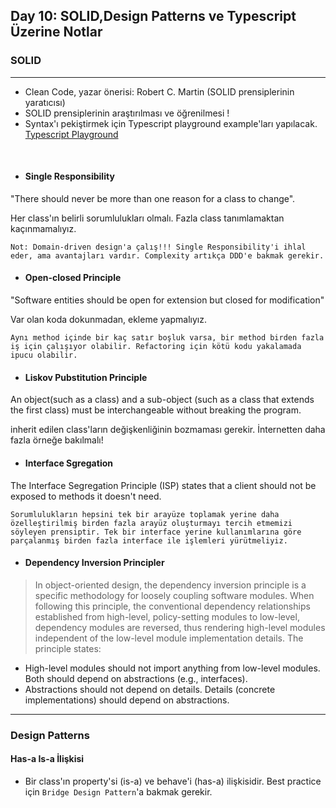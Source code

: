 ## Day 10: SOLID,Design Patterns ve Typescript Üzerine Notlar
### SOLID
---

- Clean Code, yazar önerisi: Robert C. Martin (SOLID prensiplerinin yaratıcısı)
- SOLID prensiplerinin araştırılması ve öğrenilmesi !
- Syntax'ı pekiştirmek için Typescript playground example'ları yapılacak. <a href = https://www.typescriptlang.org/play?#code/PTAEHUFMBsGMHsC2lQBd5oBYoCoE8AHSAZVgCcBLA1UABWgEM8BzM+AVwDsATAGiwoBnUENANQAd0gAjQRVSQAUCEmYKsTKGYUAbpGF4OY0BoadYKdJMoL+gzAzIoz3UNEiPOofEVKVqAHSKymAAmkYI7NCuqGqcANag8ABmIjQUXrFOKBJMggBcISGgoAC0oACCbvCwDKgU8JkY7p7ehCTkVDQS2E6gnPCxGcwmZqDSTgzxxWWVoASMFmgYkAAeRJTInN3ymj4d-jSCeNsMq-wuoPaOltigAKoASgAywhK7SbGQZIIz5VWCFzSeCrZagNYbChbHaxUDcCjJZLfSDbExIAgUdxkUBIursJzCFJtXydajBBCcQQ0MwAUVWDEQC0gADVHBQGNJ3KAALygABEAAkYNAMOB4GRonzFBTBPB3AERcwABS0+mM9ysygc9wASmCKhwzQ8ZC8iHFzmB7BoXzcZmY7AYzEg-Fg0HUiQ58D0Ii8fLpDKZgj5SWxfPADlQAHJhAA5SASPlBFQAeS+ZHegmdWkgR1QjgUrmkeFATjNOmGWH0KAQiGhwkuNok4uiIgMHGxCyYrA4PCCJSAA> Typescript Playground </a>

<br>

- #### Single Responsibility

"There should never be more than one reason for a class to change".

Her class'ın belirli sorumlulukları olmalı. Fazla class tanımlamaktan kaçınmamalıyız.

`Not: Domain-driven design'a çalış!!! Single Responsibility'i ihlal eder, ama avantajları vardır. Complexity artıkça DDD'e bakmak gerekir.`

- #### Open-closed Principle

"Software entities should be open for extension but closed for modification"

Var olan koda dokunmadan, ekleme yapmalıyız.

`Aynı method içinde bir kaç satır boşluk varsa, bir method birden fazla iş için çalışıyor olabilir. Refactoring için kötü kodu yakalamada ipucu olabilir.`

- #### Liskov Pubstitution Principle

An object(such as a class) and a sub-object (such as a class that extends the first class) must be interchangeable without breaking the program.

inherit edilen class'ların değişkenliğinin bozmaması gerekir. İnternetten daha fazla örneğe bakılmalı!

- #### Interface Sgregation

The Interface Segregation Principle (ISP) states that a client should not be exposed to methods it doesn't need.

`Sorumlulukların hepsini tek bir arayüze toplamak yerine daha özelleştirilmiş birden fazla arayüz oluşturmayı tercih etmemizi söyleyen prensiptir. Tek bir interface yerine kullanımlarına göre parçalanmış birden fazla interface ile işlemleri yürütmeliyiz.`

- #### Dependency Inversion Principler

> In object-oriented design, the dependency inversion principle is a specific methodology for loosely coupling software modules. When following this principle, the conventional dependency relationships established from high-level, policy-setting modules to low-level, dependency modules are reversed, thus rendering high-level modules independent of the low-level module implementation details. The principle states:

- High-level modules should not import anything from low-level modules. Both should depend on abstractions (e.g., interfaces).
- Abstractions should not depend on details. Details (concrete implementations) should depend on abstractions.


---

### Design Patterns

#### Has-a Is-a İlişkisi

- Bir class'ın property'si (is-a) ve behave'i (has-a) ilişkisidir. Best practice için `Bridge Design Pattern`'a bakmak gerekir.
